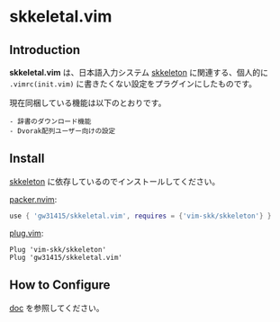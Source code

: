 # skkeletal.vim

## Introduction

**skkeletal.vim** は、日本語入力システム [skkeleton](https://github.com/vim-skk/skkeleton) に関連する、個人的に `.vimrc(init.vim)` に書きたくない設定をプラグインにしたものです。

現在同梱している機能は以下のとおりです。

    - 辞書のダウンロード機能
    - Dvorak配列ユーザー向けの設定

## Install
[skkeleton](https://github.com/vim-skk/skkeleton) に依存しているのでインストールしてください。


[packer.nvim](https://github.com/wbthomason/packer.nvim):
```lua
use { 'gw31415/skkeletal.vim', requires = {'vim-skk/skkeleton'} }
```

[plug.vim](https://github.com/junegunn/vim-plug):
```vim
Plug 'vim-skk/skkeleton'
Plug 'gw31415/skkeletal.vim'
```

## How to Configure

[doc](https://github.com/gw31415/skkeletal.vim/blob/main/doc/skkeletal.vim.txt) を参照してください。

